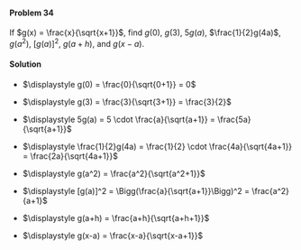 <div class="alert alert-warning" role="alert">
<h4 class="alert-heading">Problem 34</h4>

If $g(x) = \frac{x}{\sqrt{x+1}}$, find $g(0)$, $g(3)$, $5g(a)$, $\frac{1}{2}g(4a)$, $g(a^2)$, $[g(a)]^2$, $g(a+h)$, and $g(x-a)$.

</div>

<div class="alert alert-success" role="alert">
<h4 class="alert-heading">Solution</h4>

- $\displaystyle g(0) = \frac{0}{\sqrt{0+1}} = 0$

- $\displaystyle g(3) = \frac{3}{\sqrt{3+1}} = \frac{3}{2}$

- $\displaystyle 5g(a) = 5 \cdot \frac{a}{\sqrt{a+1}} = \frac{5a}{\sqrt{a+1}}$

- $\displaystyle \frac{1}{2}g(4a) = \frac{1}{2} \cdot \frac{4a}{\sqrt{4a+1}} = \frac{2a}{\sqrt{4a+1}}$

- $\displaystyle g(a^2) = \frac{a^2}{\sqrt{a^2+1}}$

- $\displaystyle [g(a)]^2 = \Bigg(\frac{a}{\sqrt{a+1}}\Bigg)^2 = \frac{a^2}{a+1}$

- $\displaystyle g(a+h) = \frac{a+h}{\sqrt{a+h+1}}$

- $\displaystyle g(x-a) = \frac{x-a}{\sqrt{x-a+1}}$

</div>
